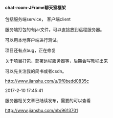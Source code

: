 #### chat-room-JFrame聊天室框架

包括服务端service，
客户端client

服务端打包的有jar文件，可以直接放到远程服务器。

可以用本地客户端进行测试。

项目还有点bug，正在修复

关于项目打包，部署远程服务器等，后期会写教程出来

可以先关注我的简书或者csdn。

http://www.jianshu.com/u/9f0bedd0835c

2017-2-10 17:45:41

服务器相关文章已陆续发布，需要的可以查看

http://www.jianshu.com/nb/9613701
